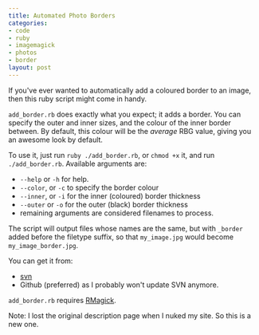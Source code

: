 ```yaml
--- 
title: Automated Photo Borders
categories: 
- code
- ruby
- imagemagick
- photos
- border
layout: post
---
```

If you've ever wanted to automatically add a coloured border to an image, then this ruby script might come in handy. 

`add_border.rb` does exactly what you expect; it adds a border. You can specify the outer and inner sizes, and the colour of the inner border between. By default, this colour will be the *average* RBG value, giving you an awesome look by default.

To use it, just run `ruby ./add_border.rb`, or `chmod +x` it, and run `./add_border.rb`. Available arguments are:
  
  * `--help` or `-h` for help.
  * `--color`, or `-c` to specify the border colour
  * `--inner`, or `-i` for the inner (coloured) border thickness
  * `--outer` or `-o` for the outer (black) border thickness
  * remaining arguments are considered filenames to process.

The script will output files whose names are the same, but with `_border` added before the filetype suffix, so that `my_image.jpg` would become `my_image_border.jpg`.

You can get it from:
  
  * [svn](http://svn.my-mili.eu/svn/border/ "border - Revision 1: /")
  * Github (preferred) as I probably won't update SVN anymore.
	
`add_border.rb` requires [RMagick](http://rmagick.rubyforge.org/ "RMagick Download Page").

Note: I lost the original description page when I nuked my site. So this is a new one.
